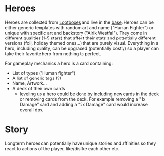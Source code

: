 # Heroes
Heroes are collected from [Lootboxes](./Lootboxes.md) and live in the [base](Base.md). Heroes can be either generic templates with random art and name ("Human Fighter") or unique with specific art and backstory ("Alrik Westfal"). They come in different qualities (1-5 stars) that affect their stats and potentially different versions (foil, holiday themed ones...) that are purely visual. Everything in a hero, including quality, can be upgraded (potentially costly) so a player can take their favorite hero from nothing to perfect.

For gameplay mechanics a hero is a card containing:
- List of types ("Human fighter")
- A list of generic tags (?)
- Name, Artwork...
- A deck of their own cards
  - leveling up a hero could be done by including new cards in the deck or removing cards from the deck. For example removing a "1x Damage" card and adding a "2x Damage" card would increase overall dps.

# Story
Longterm heroes can potentially have unique stories and affinities so they react to actions of the player, like/dislike each other etc.